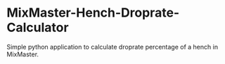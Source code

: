 # MixMaster-Hench-Droprate-Calculator
Simple python application to calculate droprate percentage of a hench in MixMaster.
